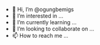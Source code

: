 - 👋 Hi, I’m @ogungbemigs
- 👀 I’m interested in ...
- 🌱 I’m currently learning ...
- 💞️ I’m looking to collaborate on ...
- 📫 How to reach me ...

<!---
ogungbemigs/ogungbemigs is a ✨ special ✨ repository because its `README.md` (this file) appears on your GitHub profile.
You can click the Preview link to take a look at your changes.
--->
